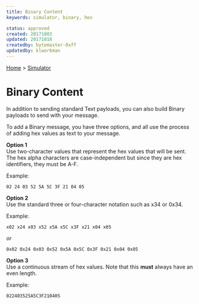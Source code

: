 ```yaml
---
title: Binary Content
keywords: simulator, binary, hex

status: approved
created: 20171003
updated: 20171018
createdby: bytemaster-0xff
updatedby: klworkman
---
```

[Home](../Index.md) > [Simulator](Index.md)

# Binary Content

In addition to sending standard Text payloads, you can also build Binary payloads to send with your message.

To add a Binary message, you have three options, and all use the process of adding hex values as text to your message.

**Option 1**    
Use two-character values that represent the hex values that will be sent.  The hex alpha characters are case-independent but
since they are hex identifiers, they must be A-F.

   Example:
   ```
   02 24 03 52 5A 5C 3F 21 04 05
   ```

**Option 2**   
Use the standard three or four-character notation such as x34 or 0x34.

   Example:
   ```
   x02 x24 x03 x52 x5A x5C x3F x21 x04 x05
   ```
   *or*
   ```
   0x02 0x24 0x03 0x52 0x5A 0x5C 0x3F 0x21 0x04 0x05
   ```

**Option 3**   
Use a continuous stream of hex values. Note that this **must** always have an even length.

   Example:
   ```
   022403525A5C3F210405
   ```
